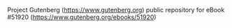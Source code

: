 Project Gutenberg (https://www.gutenberg.org) public repository for
eBook #51920 (https://www.gutenberg.org/ebooks/51920)
